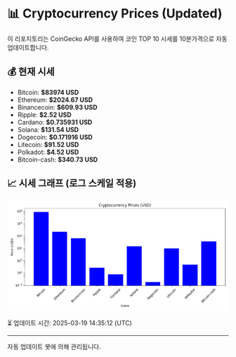 
# 📊 Cryptocurrency Prices (Updated)

이 리포지토리는 CoinGecko API를 사용하여 코인 TOP 10 시세를 10분가격으로 자동 업데이트합니다.

## 💰 현재 시세
- Bitcoin: **$83974 USD**
- Ethereum: **$2024.67 USD**
- Binancecoin: **$609.93 USD**
- Ripple: **$2.52 USD**
- Cardano: **$0.735931 USD**
- Solana: **$131.54 USD**
- Dogecoin: **$0.171916 USD**
- Litecoin: **$91.52 USD**
- Polkadot: **$4.52 USD**
- Bitcoin-cash: **$340.73 USD**

## 📈 시세 그래프 (로그 스케일 적용)
![Crypto Prices](crypto_prices.png)

⏳ 업데이트 시간: 2025-03-19 14:35:12 (UTC)

---
자동 업데이트 봇에 의해 관리됩니다.

